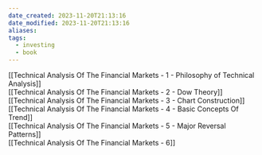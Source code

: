 ```yaml
---
date_created: 2023-11-20T21:13:16
date_modified: 2023-11-20T21:13:16
aliases: 
tags:
  - investing
  - book
---
```


[[Technical Analysis Of The Financial Markets - 1 - Philosophy of Technical Analysis]]  
[[Technical Analysis Of The Financial Markets - 2 - Dow Theory]]  
[[Technical Analysis Of The Financial Markets - 3 - Chart Construction]]  
[[Technical Analysis Of The Financial Markets - 4 - Basic Concepts Of Trend]]  
[[Technical Analysis Of The Financial Markets - 5 - Major Reversal Patterns]]  
[[Technical Analysis Of The Financial Markets - 6]]  

